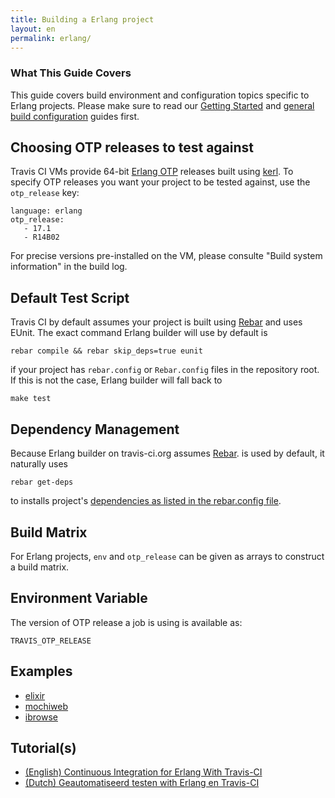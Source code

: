 ```yaml
---
title: Building a Erlang project
layout: en
permalink: erlang/
---
```


### What This Guide Covers

This guide covers build environment and configuration topics specific to Erlang projects. Please make sure to read our [Getting Started](/user/getting-started/) and [general build configuration](/user/build-configuration/) guides first.

## Choosing OTP releases to test against

Travis CI VMs provide 64-bit [Erlang OTP](http://www.erlang.org/download.html) releases built using [kerl](https://github.com/spawngrid/kerl). To specify OTP releases you want your project to be tested against, use the `otp_release` key:

    language: erlang
    otp_release:
       - 17.1
       - R14B02

For precise versions pre-installed on the VM, please consulte "Build system information" in the build log.


## Default Test Script

Travis CI by default assumes your project is built using [Rebar](https://github.com/rebar/rebar) and uses EUnit. The exact command Erlang builder will use by default is

    rebar compile && rebar skip_deps=true eunit

if your project has `rebar.config` or `Rebar.config` files in the repository root. If this is not the case, Erlang builder will fall back to

    make test

## Dependency Management

Because Erlang builder on travis-ci.org assumes [Rebar](https://github.com/basho/rebar). is used by default, it naturally uses

    rebar get-deps

to installs project's [dependencies as listed in the rebar.config file](https://github.com/basho/riak/blob/master/rebar.config).


## Build Matrix

For Erlang projects, `env` and `otp_release` can be given as arrays
to construct a build matrix.

## Environment Variable

The version of OTP release a job is using is available as:

    TRAVIS_OTP_RELEASE

## Examples

* [elixir](https://github.com/elixir-lang/elixir/blob/master/.travis.yml)
* [mochiweb](https://github.com/mochi/mochiweb/blob/master/.travis.yml)
* [ibrowse](https://github.com/cmullaparthi/ibrowse/blob/master/.travis.yml)

## Tutorial(s)

* [(English) Continuous Integration for Erlang With Travis-CI](http://blog.equanimity.nl/blog/2013/06/04/continuous-integration-for-erlang-with-travis-ci/)
* [(Dutch) Geautomatiseerd testen with Erlang en Travis-CI](http://blog.equanimity.nl/blog/2013/04/25/geautomatiseerd-testen-met-erlang/)
